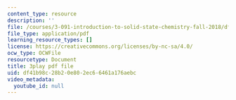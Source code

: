 ```yaml
---
content_type: resource
description: ''
file: /courses/3-091-introduction-to-solid-state-chemistry-fall-2018/df41b98c28b20e802ec66461a176aebc_pUp7jJcp8p4.pdf
file_type: application/pdf
learning_resource_types: []
license: https://creativecommons.org/licenses/by-nc-sa/4.0/
ocw_type: OCWFile
resourcetype: Document
title: 3play pdf file
uid: df41b98c-28b2-0e80-2ec6-6461a176aebc
video_metadata:
  youtube_id: null
---
```

